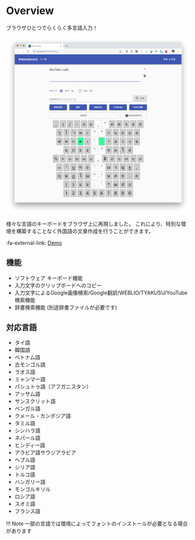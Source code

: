 # Overview

ブラウザひとつでらくらく多言語入力！

![thai](./images/Thai.png)

様々な言語のキーボードをブラウザ上に再現しました。
これにより、特別な環境を構築することなく外国語の文章作成を行うことができます。

:fa-external-link: [Demo](https://kazunori-kimura.github.io/input-clue/)

## 機能

- ソフトウェア キーボード機能
- 入力文字のクリップボードへのコピー
- 入力文字によるGoogle画像検索/Google翻訳/WEBLIO/TYAKUSU/YouTube検索機能
- 辞書検索機能 (別途辞書ファイルが必要です)

## 対応言語

- タイ語
- 韓国語
- ベトナム語
- 古モンゴル語
- ラオス語
- ミャンマー語
- パシュトゥ語（アフガニスタン）
- アッサム語
- サンスクリット語
- ベンガル語
- クメール・カンボジア語
- タミル語
- シンハラ語
- ネパール語
- ヒンディー語
- アラビア語サウジアラビア
- ヘブル語
- シリア語
- トルコ語
- ハンガリー語
- モンゴルキリル
- ロシア語
- スオミ語
- フランス語

!!! Note
    一部の言語では環境によってフォントのインストールが必要となる場合があります
